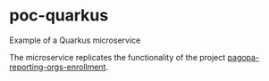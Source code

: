 # poc-quarkus
Example of a Quarkus microservice

The microservice replicates the functionality of the project [pagopa-reporting-orgs-enrollment](https://github.com/pagopa/pagopa-reporting-orgs-enrollment).


